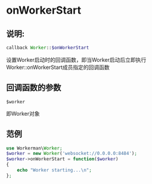 # onWorkerStart
## 说明:
```php
callback Worker::$onWorkerStart
```

设置Worker启动时的回调函数，即当Worker启动后立即执行Worker::onWorkerStart成员指定的回调函数


## 回调函数的参数

``` $worker ```

即Worker对象



## 范例


```php
use Workerman\Worker;
$worker = new Worker('websocket://0.0.0.0:8484');
$worker->onWorkerStart = function($worker)
{
    echo "Worker starting...\n";
};
```
